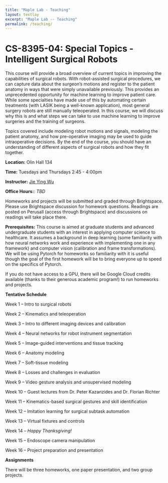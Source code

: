 ```yaml
---
title: "Maple Lab - Teaching"
layout: textlay
excerpt: "Maple Lab -- Teaching"
permalink: /teaching/
---
```


# CS-8395-04: Special Topics - Intelligent Surgical Robots

This course will provide a broad overview of current topics in improving the capabilities of surgical robots. With robot-assisted surgical procedures, we can capture data about the surgeon’s motions and register to the patient anatomy in ways that were simply unavailable previously. This provides an unprecedented opportunity for machine learning to improve patient care. While some specialties have made use of this by automating certain treatments (with LASIK being a well-known application), most general surgery robots are still manually teleoperated. In this course, we will discuss why this is and what steps we can take to use machine learning to improve surgeries and the training of surgeons.

Topics covered include modeling robot motions and signals, modeling the patient anatomy, and how pre-operative imaging may be used to guide intraoperative decisions. By the end of the course, you should have an understanding of different aspects of surgical robots and how they fit together.

**Location:** Olin Hall 134

**Time:** Tuesdays and Thursdays 2:45 - 4:00pm

**Instructor:** [Jie Ying Wu](https://engineering.vanderbilt.edu/bio/jieying-wu/)

**Office Hours:**: *TBD*

Homeworks and projects will be submitted and graded through Brightspace. Please use Brightspace discussion for homework questions. Readings are posted on Perusall (access through Brightspace) and discussions on readings will take place there.

**Prerequisites:** This course is aimed at graduate students and advanced undergraduate students with an interest in applying computer science to healthcare. It assumes a background in deep learning (some familiarity with how neural networks work and experience with implementing one in any framework) and computer vision (calibration and frame transformations). We will be using Pytorch for homeworks so familiarity with it is useful though the goal of the first homework will be to bring everyone up to speed on the specifics of Pytorch.

If you do not have access to a GPU, there will be Google Cloud credits available (thanks to their generous academic program!) to run homeworks and projects.

**Tentative Schedule**

Week 1 – Intro to surgical robots

Week 2 – Kinematics and teleoperation

Week 3 – Intro to different imaging devices and calibration

Week 4 – Neural networks for robot instrument segmentation

Week 5 – Image-guided interventions and tissue tracking

Week 6 – Anatomy modeling

Week 7 – Soft-tissue modeling

Week 8 – Losses and challenges in evaluation

Week 9 – Video gesture analysis and unsupervised modeling

Week 10 – Guest lectures from Dr. Peter Kazanzides and Dr. Florian Richter

Week 11 – Kinematics-based surgical gestures and skill identification

Week 12 – Imitation learning for surgical subtask automation

Week 13 – Virtual fixtures and controls

Week 14 – *Happy Thanksgiving!*

Week 15 – Endoscope camera manipulation

Week 16 – Project preparation and presentation

**Assignments**

There will be three homeworks, one paper presentation, and two group projects.